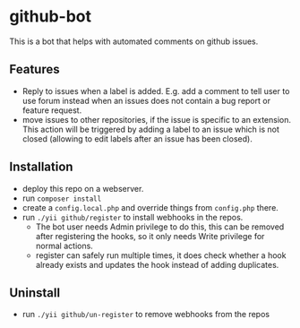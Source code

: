 # github-bot

This is a bot that helps with automated comments on github issues.

## Features

- Reply to issues when a label is added. E.g. add a comment to tell user to use forum instead when an issues does not contain a bug report or feature request.
- move issues to other repositories, if the issue is specific to an extension.
  This action will be triggered by adding a label to an issue which is not closed (allowing to edit labels after an issue has been closed).

## Installation

- deploy this repo on a webserver.
- run `composer install`
- create a `config.local.php` and override things from `config.php` there.
- run `./yii github/register` to install webhooks in the repos.
  - The bot user needs Admin privilege to do this, this can be removed after registering the hooks, so it only needs Write privilege for normal actions.
  - register can safely run multiple times, it does check whether a hook already exists and updates the hook instead of adding duplicates.

## Uninstall

- run `./yii github/un-register` to remove webhooks from the repos

